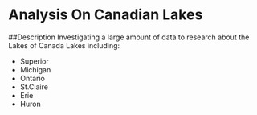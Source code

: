 # Analysis On Canadian Lakes

##Description
Investigating a large amount of data to research about the Lakes of Canada
Lakes including:
- Superior
- Michigan
- Ontario
- St.Claire
- Erie
- Huron
